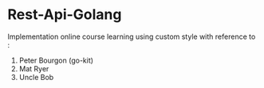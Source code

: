 # Rest-Api-Golang
Implementation online course learning using custom style
with reference to : 
1. Peter Bourgon (go-kit)
2. Mat Ryer
3. Uncle Bob
